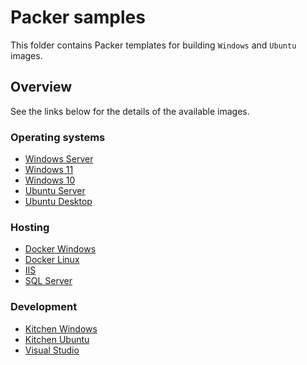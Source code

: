 # Packer samples

This folder contains Packer templates for building `Windows` and `Ubuntu` images.

## Overview

See the links below for the details of the available images.

### Operating systems

- [Windows Server](./windows-server/README.md)
- [Windows 11](./windows-11/README.md)
- [Windows 10](./windows-10/README.md)
- [Ubuntu Server](./ubuntu-server/README.md)
- [Ubuntu Desktop](./ubuntu-desktop/README.md)

### Hosting

- [Docker Windows](./docker-windows/README.md)
- [Docker Linux](./docker-linux/README.md)
- [IIS](./iis/README.md)
- [SQL Server](./sql-server/README.md)

### Development

- [Kitchen Windows](./kitchen-windows/README.md)
- [Kitchen Ubuntu](./kitchen-ubuntu/README.md)
- [Visual Studio](./visual-studio/README.md)

